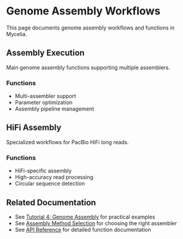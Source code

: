 # Genome Assembly Workflows

This page documents genome assembly workflows and functions in Mycelia.

## Assembly Execution

Main genome assembly functions supporting multiple assemblers.

### Functions

- Multi-assembler support
- Parameter optimization
- Assembly pipeline management

## HiFi Assembly

Specialized workflows for PacBio HiFi long reads.

### Functions

- HiFi-specific assembly
- High-accuracy read processing
- Circular sequence detection

## Related Documentation

- See [Tutorial 4: Genome Assembly](../../generated/tutorials/04_genome_assembly.md) for practical examples
- See [Assembly Method Selection](../../assembly-method-selection.md) for choosing the right assembler
- See [API Reference](../../api-reference.md) for detailed function documentation
